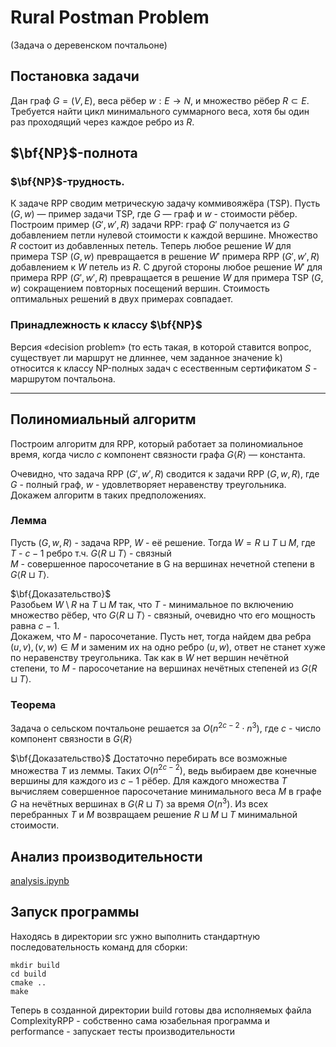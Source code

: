 # Rural Postman Problem  
(Задача о деревенском почтальоне)

## Постановка задачи
Дан граф $G=(V,E)$, веса рёбер $w:E \rightarrow N$, и множество рёбер $R \subset E$. Требуется найти цикл минимального суммарного веса, хотя бы один раз проходящий через каждое ребро из $R$.

## $\bf{NP}$-полнота
### $\bf{NP}$-трудность.
К задаче RPP сводим метрическую задачу коммивояжёра (TSP). Пусть $(G,w)$ — пример задачи TSP, где $G$ — граф и $w$ - стоимости рёбер. Построим пример $(G', w', R)$ задачи RPP:
граф $G'$ получается из $G$ добавлением петли нулевой стоимости к каждой вершине. Множество $R$ состоит из добавленных петель. Теперь любое решение $W$ для примера TSP $(G, w)$ превращается в решение $W'$ примера RPP $(G', w', R)$ добавлением к $W$ петель из $R$. С другой стороны любое решение $W'$ для примера RPP $(G', w', R)$ превращается в решение $W$ для примера TSP $(G, w)$ сокращением повторных посещений вершин. Стоимость оптимальных решений в двух примерах совпадает.
### Принадлежность к классу $\bf{NP}$
Версия «decision problem» (то есть такая, в которой ставится вопрос, существует ли маршрут не длиннее, чем заданное значение k) относится к классу NP-полных задач c есественным сертификатом $S$ - маршрутом почтальона.

---
## Полиномиальный алгоритм
Построим алгоритм для RPP, который работает за полиномиальное время, когда число $c$ компонент связности графа $G \left\langle R \right\rangle$ — константа.

Очевидно, что задача RPP $(G', w', R)$ сводится к задачи RPP $(G, w, R)$, где $G$ - полный граф, $w$ - удовлетворяет неравенству треугольника. Докажем алгоритм в таких предположениях.

### Лемма
Пусть $(G, w, R)$ - задача RPP, $W$ - её решение. Тогда $W=R \sqcup T \sqcup M$, где  
$T$ - $c - 1$ ребро т.ч. $G \left\langle R \sqcup T \right\rangle$ - связный  
$M$ - совершенное паросочетание в G на вершинах нечетной степени в $G \left\langle R \sqcup T \right\rangle$.

$\bf{Доказательство}$  
Разобьем $W \setminus R$ на $T \sqcup M$ так, что $T$ - минимальное по включению множество рёбер, что $G \left\langle R \sqcup T \right\rangle$ - связный, очевидно что его мощность равна $c - 1$.  
Докажем, что $M$ - паросочетание. Пусть нет, тогда найдем два ребра $(u,v),(v,w) \in M$ и заменим их на одно ребро $(u, w)$, ответ не станет хуже по неравенству треугольника. Так как в $W$ нет вершин нечётной степени, то $M$ - паросочетание на вершинах нечётных степеней из $G \left\langle R \sqcup T \right\rangle$.

### Теорема
Задача о сельском почтальоне решается за $O(n^{2c-2} \cdot n^3)$, где $c$ - число компонент связности в $G \left\langle R \right\rangle$  

$\bf{Доказательство}$ 
Достаточно перебирать все возможные множества $T$ из леммы. Таких $O(n^{2c−2})$, ведь выбираем две конечные вершины для каждого из $c−1$ рёбер. Для каждого множества $T$ вычисляем совершенное паросочетание минимального веса $M$ в графе $G$ на нечётных вершинах в $G \left\langle R \sqcup T \right\rangle$ за время $O(n^3)$. Из всех перебранных $T$ и $M$ возвращаем решение $R \sqcup M \sqcup T$ минимальной стоимости.

## Анализ производительности
[analysis.ipynb](https://github.com/BelDim04/Complexity_project/blob/master/analysis.ipynb)

## Запуск программы
Находясь в директории src ужно выполнить стандартную последовательность команд для сборки:  
```
mkdir build
cd build
cmake ..
make
```
Теперь в созданной директории build готовы два исполняемых файла ComplexityRPP - собственно сама юзабельная программа и performance - запускает тесты производительности
